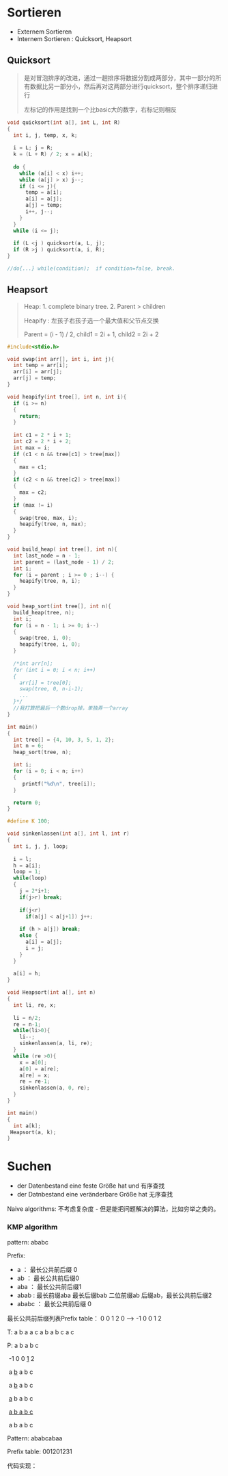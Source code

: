 # Sortieren

- Externem Sortieren
- Internem Sortieren : Quicksort, Heapsort

## Quicksort

> 是对冒泡排序的改进，通过一趟排序将数据分割成两部分，其中一部分的所有数据比另一部分小，然后再对这两部分进行quicksort，整个排序递归进行
>
> 左标记的作用是找到一个比basic大的数字，右标记则相反

```c
void quicksort(int a[], int L, int R)
{
  int i, j, temp, x, k;
  
  i = L; j = R;
  k = (L + R) / 2; x = a[k];
  
  do {
    while (a[i] < x) i++;
    while (a[j] > x) j--;
    if (i <= j){
      temp = a[i];
      a[i] = a[j];
      a[j] = temp;
      i++, j--;
    }
  }
  while (i <= j);
  
  if (L <j ) quicksort(a, L, j);
  if (R >j ) quicksort(a, i, R);
}

//do{...} while(condition);  if condition=false, break.

```

## Heapsort

> Heap:     1. complete binary tree.     2. Parent > children
>
> Heapify : 左孩子右孩子选一个最大值和父节点交换
>
> Parent = (i - 1) / 2,  child1 = 2i + 1,  child2 = 2i + 2

```c
#include<stdio.h>

void swap(int arr[], int i, int j){
  int temp = arr[i];
  arr[i] = arr[j];
  arr[j] = temp;
}

void heapify(int tree[], int n, int i){
  if (i >= n)
  {
    return;
  }
  
  int c1 = 2 * i + 1;
  int c2 = 2 * i + 2;
  int max = i;
  if (c1 < n && tree[c1] > tree[max])
  {
    max = c1;
  }
  if (c2 < n && tree[c2] > tree[max])
  {
    max = c2;
  }
  if (max != i)
  {
    swap(tree, max, i);
    heapify(tree, n, max);
  }
}

void build_heap( int tree[], int n){
  int last_node = n - 1;
  int parent = (last_node - 1) / 2;
  int i;
  for (i = parent ; i >= 0 ; i--) {
    heapify(tree, n, i);
  }
}

void heap_sort(int tree[], int n){
  build_heap(tree, n);
  int i;
  for (i = n - 1; i >= 0; i--)
  {
    swap(tree, i, 0);
    heapify(tree, i, 0);
  }
  
  /*int arr[n];
  for (int i = 0; i < n; i++)
  {
    arr[i] = tree[0];
    swap(tree, 0, n-i-1);
    ...
  }*/  
  //我打算把最后一个数drop掉，单独弄一个array
}

int main()
{
  int tree[] = {4, 10, 3, 5, 1, 2};
  int n = 6;
  heap_sort(tree, n);

  int i;
  for (i = 0; i < n; i++)
  {
     printf("%d\n", tree[i]);
  }

  return 0;
}
```



```c
#define K 100;

void sinkenlassen(int a[], int l, int r)
{
  int i, j, j, loop;
  
  i = l;
  h = a[i];
  loop = 1;
  while(loop)
  {
    j = 2*i+1;
    if(j>r) break;
    
    if(j<r) 
      if(a[j] < a[j+1]) j++;
  
  	if (h > a[j]) break;
    else {
      a[i] = a[j];
      i = j;
    }
  }
  
  a[i] = h;
}

void Heapsort(int a[], int n)
{
  int li, re, x;
  
  li = n/2;
  re = n-1;
  while(li>0){
    li--;
    sinkenlassen(a, li, re);
  }
  while (re >0){
    x = a[0];
    a[0] = a[re];
    a[re] = x;
    re = re-1;
    sinkenlassen(a, 0, re);
  }
}

int main()
{
  int a[k];
 Heapsort(a, k);
}
```

# Suchen

- der Datenbestand eine feste Größe hat und 有序查找
- der Datnbestand eine veränderbare Größe hat 无序查找

Naive algorithms: 不考虑复杂度 - 但是能把问题解决的算法，比如穷举之类的。



### KMP algorithm

pattern: ababc

Prefix:

- a ： 最长公共前后缀 0 
- ab ： 最长公共前后缀0
- aba ： 最长公共前后缀1
- abab :  最长前缀aba  最长后缀bab  二位前缀ab 后缀ab，最长公共前后缀2
- ababc ： 最长公共前后缀 0 

最长公共前后缀列表Prefix table： 0 0 1 2 0   -->   -1 0 0 1 2

T:   a  b   a    a   c   a   b   a   b    c    a    c

P:   a   b   a   b   c

​       -1 0   0    <u>1</u>   2

​                  a   <u>b</u>    a  b   c

​                        a   <u>b</u>    a  b   c

​                              <u>a</u>   b    a  b   c 

​                                    <u>a   b   a  b   c</u>

​                                               a   b    a  b   c



Pattern: ababcabaa 

Prefix table: 001201231

代码实现：

```c

```



















































